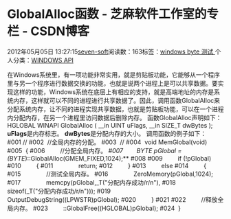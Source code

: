 
# GlobalAlloc函数 -  芝麻软件工作室的专栏 - CSDN博客


2012年05月05日 13:27:15[seven-soft](https://me.csdn.net/softn)阅读数：163标签：[windows																](https://so.csdn.net/so/search/s.do?q=windows&t=blog)[byte																](https://so.csdn.net/so/search/s.do?q=byte&t=blog)[测试																](https://so.csdn.net/so/search/s.do?q=测试&t=blog)[
							](https://so.csdn.net/so/search/s.do?q=byte&t=blog)[
																					](https://so.csdn.net/so/search/s.do?q=windows&t=blog)个人分类：[WINDOWS API																](https://blog.csdn.net/softn/article/category/1130113)
[
																								](https://so.csdn.net/so/search/s.do?q=windows&t=blog)


在Windows系统里，有一项功能非常实用，就是剪贴板功能，它能够从一个程序里与另一个程序进行数据交换的功能，也就是说两个进程上是可以共享数据。要实现这样的功能，Windows系统在底层上有相应的支持，就是高端地址的内存是系统内存，这样就可以不同的进程进行共享数据了。因此，调用函数GlobalAlloc来分配系统内存，让不同的进程实现共享数据，也就是剪贴板功能，可以在一个进程内分配内存，在另一个进程里访问数据后删除内存。
函数GlobalAlloc声明如下：
HGLOBAL
WINAPI
GlobalAlloc (
__in UINT uFlags,
__in SIZE_T dwBytes
);
**uFlags**是内存标志。
**dwBytes**是分配内存的大小。
调用函数的例子如下：
\#001 //
\#002  //全局内存的分配。
\#003  //
\#004  void MemGlobal(void)
\#005  {
\#006         //分配全局内存。
**\#007        BYTE* pGlobal = (BYTE*)::GlobalAlloc(GMEM_FIXED,1024);**
\#008
\#009         if (!pGlobal)
\#010         {
\#011               return;
\#012         }
\#013         else
\#014         {
\#015               //测试全局内存。
\#016               ZeroMemory(pGlobal,1024);
\#017               memcpy(pGlobal,_T("分配内存成功/r/n"),
\#018                    sizeof(_T("分配内存成功/r/n")));
\#019               OutputDebugString((LPWSTR)pGlobal);
\#020         }
\#021
\#022         //释放全局内存。
\#023         ::GlobalFree((HGLOBAL)pGlobal);
\#024  }


